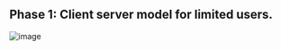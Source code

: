 <h2>Phase 1: Client server model for limited users. </h2>

![image](https://user-images.githubusercontent.com/65528044/184506047-560ece02-ad7d-4806-aa2b-1b63b91338a4.png)


